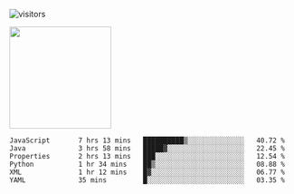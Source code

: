 ![visitors](https://visitor-badge.glitch.me/badge?page_id=page.id)

<img height="180em" src="https://github-readme-stats.vercel.app/api?username=toadkarter&show_icons=true&hide_border=true&&count_private=true&include_all_commits=true" />

<!--START_SECTION:waka-->

```text
JavaScript       7 hrs 13 mins   ██████████▒░░░░░░░░░░░░░░   40.72 %
Java             3 hrs 58 mins   █████▓░░░░░░░░░░░░░░░░░░░   22.45 %
Properties       2 hrs 13 mins   ███░░░░░░░░░░░░░░░░░░░░░░   12.54 %
Python           1 hr 34 mins    ██▒░░░░░░░░░░░░░░░░░░░░░░   08.88 %
XML              1 hr 12 mins    █▓░░░░░░░░░░░░░░░░░░░░░░░   06.77 %
YAML             35 mins         █░░░░░░░░░░░░░░░░░░░░░░░░   03.35 %
```

<!--END_SECTION:waka-->

